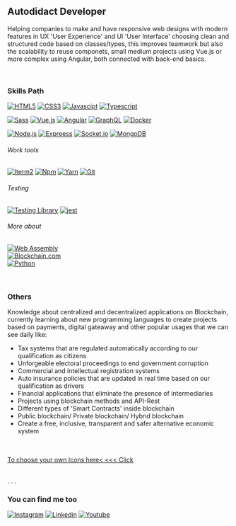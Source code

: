 <!-- The "#" is a default config to give text sizes at this documemt, put more "###" to see changes in size-->

## Autodidact Developer

<!-- We need to put <p> between our text description to write semantically correct or avoid syntax errors -->

<p>Helping companies to make and have responsive web designs with modern features in UX 'User Experience' and UI 'User Interface' choosing clean and structured code based on classes/types, this improves teamwork but also the scalability to reuse componets, small medium projects using Vue.js or more complex using Angular, both connected with back-end basics.</p><br>

<!--
**escummy/escummy** is a ✨ _special_ ✨ repository because its `README.md` (this file) appears on your GitHub profile -->

### Skills Path
<!-- Follow the examples 

1. [![HTML5] To indicate a name of languague before start
2. (https://img.shields.io/badge/ To start action badge effect
3. HTML5-232F3E?style=for-the-badge&logo= To indicate name of icon written HTML5- icon color 232F3E and (badge style) ?style=for-the-badge&logo
4. html5&logoColor=E34F26&labelColor=101010)]() To describe name&logoColor = Then you indicte logo color 34F26 and background color &labelColor=101010)]()

-->


[![HTML5](https://img.shields.io/badge/HTML5-232F3E?style=for-the-badge&logo=html5&logoColor=E34F26&labelColor=101010)]()
[![CSS3](https://img.shields.io/badge/CSS3-232F3E?style=for-the-badge&logo=css3&logoColor=4A90E2&labelColor=101010)]()
[![Javascipt](https://img.shields.io/badge/JavaScript-232F3E?style=for-the-badge&logo=javascript&logoColor=F7DF1E&labelColor=101010)]()
[![Typescript](https://img.shields.io/badge/TypeScript-232F3E?style=for-the-badge&logo=typescript&logoColor=0067C5&labelColor=101010)]()<br>

[![Sass](https://img.shields.io/badge/Sass-232F3E?style=for-the-badge&logo=sass&logoColor=CC6699&labelColor=101010)]()
[![Vue.js](https://img.shields.io/badge/Vue.js-232F3E?style=for-the-badge&logo=vue.js&logoColor=4FC08D&labelColor=101010)]()
[![Angular](https://img.shields.io/badge/Angular-232F3E?style=for-the-badge&logo=angular&logoColor=DD0031&labelColor=101010)]()
[![GraphQL](https://img.shields.io/badge/GraphQL-232F3E?style=for-the-badge&logo=graphql&logoColor=E10098&labelColor=101010)]()
[![Docker](https://img.shields.io/badge/Docker-232F3E?style=for-the-badge&logo=docker&logoColor=2496ED&labelColor=101010)]()<br>

[![Node.js](https://img.shields.io/badge/Node.js-232F3E?style=for-the-badge&logo=node.js&logoColor=339933&labelColor=101010)]()
[![Expreess](https://img.shields.io/badge/Express-232F3E?style=for-the-badge&logo=express&logoColor=ffffff&labelColor=101010)]()
[![Socket.io](https://img.shields.io/badge/Socket.io-232F3E?style=for-the-badge&logo=socket.io&logoColor=FFFFFF&labelColor=101010)]()
[![MongoDB](https://img.shields.io/badge/MongoDB-232F3E?style=for-the-badge&logo=mongodb&logoColor=47A248&labelColor=101010)]()

###### Work tools

[![Iterm2](https://img.shields.io/badge/Iterm2-232F3E?style=for-the-badge&logo=iterm2&logoColor=ffffff&labelColor=101010)]()
[![Npm](https://img.shields.io/badge/Npm-232F3E?style=for-the-badge&logo=npm&logoColor=101010&labelColor=101010)]()
[![Yarn](https://img.shields.io/badge/Yarn-232F3E?style=for-the-badge&logo=yarn&logoColor=2C8EBB&labelColor=101010)]()
[![Git](https://img.shields.io/badge/Git-232F3E?style=for-the-badge&logo=git&logoColor=F05032&labelColor=101010)]()

###### Testing

[![Testing Library](https://img.shields.io/badge/Testing_Library-232F3E?style=for-the-badge&logo=testinglibrary&logoColor=FA5C5C&labelColor=101010)]()
[![jest](https://img.shields.io/badge/Jest-232F3E?style=for-the-badge&logo=jest&logoColor=6BD80B&labelColor=101010)]()<br>

###### More about

[![Web Assembly](https://img.shields.io/badge/Web_Assembly-232F3E?style=for-the-badge&logo=webassembly&logoColor=654FF0&labelColor=101010)]()<br>
[![Blockchain.com](https://img.shields.io/badge/Blockchain-232F3E?style=for-the-badge&logo=blockchain.com&logoColor=white&labelColor=101010)]()<br>
[![Python](https://img.shields.io/badge/Python-232F3E?style=for-the-badge&logo=python&logoColor=3776AB&labelColor=101010)]()<br><br><br>

### Others

<p>Knowledge about centralized and decentralized applications on Blockchain, currently learning about new programming languages to create projects based on payments, digital gateaway and other popular usages that we can see daily like:</p>

- Tax systems that are regulated automatically according to our qualification as citizens
- Unforgeable electoral proceedings to end government corruption
- Commercial and intellectual registration systems
- Auto insurance policies that are updated in real time based on our qualification as drivers
- Financial applications that eliminate the presence of intermediaries
- Projects using blockchain methods and API-Rest
- Different types of 'Smart Contracts' inside blockchain
- Public blockchain/ Private blockchain/ Hybrid blockchain
- Create a free, inclusive, transparent and safer alternative economic system<br><br><br>

<!-- Only <br> works to make inline SPACES on reedme.md [if you know other correct mode let me know in a commit] -->

<a href="https://simpleicons.org/">To choose your own Icons here< <<< Click</a><br><br>

<p>. . .</p>

### You can find me too

[![Instagram](https://img.shields.io/badge/@escummy-232F3E?style=for-the-badge&logo=instagram&logoColor=E4405F&labelColor=101010)]()
[![Linkedin](https://img.shields.io/badge/Gonzalo_Cugiani-232F3E?style=for-the-badge&logo=linkedin&logoColor=0A66C2&labelColor=101010)]()
[![Youtube](https://img.shields.io/badge/Gonzalo_Cugiani-232F3E?style=for-the-badge&logo=youtube&logoColor=FF0000&labelColor=101010)]()
